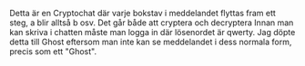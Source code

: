 Detta är en Cryptochat där varje bokstav i meddelandet flyttas fram ett steg, a blir alltså b osv. Det går både att cryptera och decryptera Innan man kan skriva i chatten måste man logga in där lösenordet är qwerty. Jag döpte detta till Ghost eftersom man inte kan se meddelandet i dess normala form, precis som ett "Ghost".